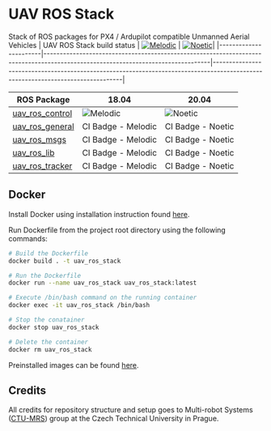 # UAV ROS Stack
Stack of ROS packages for PX4 / Ardupilot compatible Unmanned Aerial Vehicles
| UAV ROS Stack build status | [![Melodic](https://github.com/lmark1/uav_ros_stack/workflows/Melodic/badge.svg)](https://github.com/lmark1/uav_ros_stack/actions) | [![Noetic](https://github.com/lmark1/uav_ros_stack/workflows/Noetic/badge.svg)](https://github.com/lmark1/uav_ros_stack/actions)|
|-----------------------|---------------------------------------------------------------------------------------------------------------------------------|--------------------------------------------------------------------------------------------------------------------------------|


| ROS Package                                                                               | 18.04  | 20.04|
|-----------------------|---------------------------------------------------------------------------------------------------------------------------------|--------------------------------------------------------------------------------------------------------------------------------|
| [uav_ros_control](https://github.com/lmark1/uav_ros_control)                                       | ![Melodic](https://github.com/lmark1/uav_ros_control/workflows/Melodic/badge.svg) | ![Noetic](https://github.com/lmark1/uav_ros_control/workflows/Noetic/badge.svg) |
| [uav_ros_general](https://github.com/lmark1/uav_ros_general)                                             | CI Badge - Melodic | CI Badge - Noetic |
| [uav_ros_msgs](https://github.com/lmark1/uav_ros_msgs)                   | CI Badge - Melodic | CI Badge - Noetic |
| [uav_ros_lib](https://github.com/lmark1/uav_ros_lib)                                           | CI Badge - Melodic | CI Badge - Noetic |
| [uav_ros_tracker](https://github.com/lmark1/uav_ros_tracker)                           | CI Badge  - Melodic | CI Badge - Noetic |
## Docker
Install Docker using installation instruction found [here](https://docs.docker.com/engine/install/ubuntu/).

Run Dockerfile from the project root directory using the following commands:
```bash
# Build the Dockerfile
docker build . -t uav_ros_stack

# Run the Dockerfile
docker run --name uav_ros_stack uav_ros_stack:latest

# Execute /bin/bash command on the running container
docker exec -it uav_ros_stack /bin/bash

# Stop the conatainer
docker stop uav_ros_stack

# Delete the container
docker rm uav_ros_stack
```

Preinstalled images can be found [here](https://hub.docker.com/repository/docker/lmark1/uav_ros_stack).

## Credits

All credits for repository structure and setup goes to Multi-robot Systems ([CTU-MRS](https://github.com/ctu-mrs)) group at the Czech Technical University in Prague.
